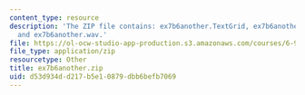 ```yaml
---
content_type: resource
description: 'The ZIP file contains: ex7b6another.TextGrid, ex7b6another-ans.TextGrid,
  and ex7b6another.wav.'
file: https://ol-ocw-studio-app-production.s3.amazonaws.com/courses/6-911-transcribing-prosodic-structure-of-spoken-utterances-with-tobi-january-iap-2006/d53d934dd217b5e10879dbb6befb7069_ex7b6another.zip
file_type: application/zip
resourcetype: Other
title: ex7b6another.zip
uid: d53d934d-d217-b5e1-0879-dbb6befb7069
---
```

